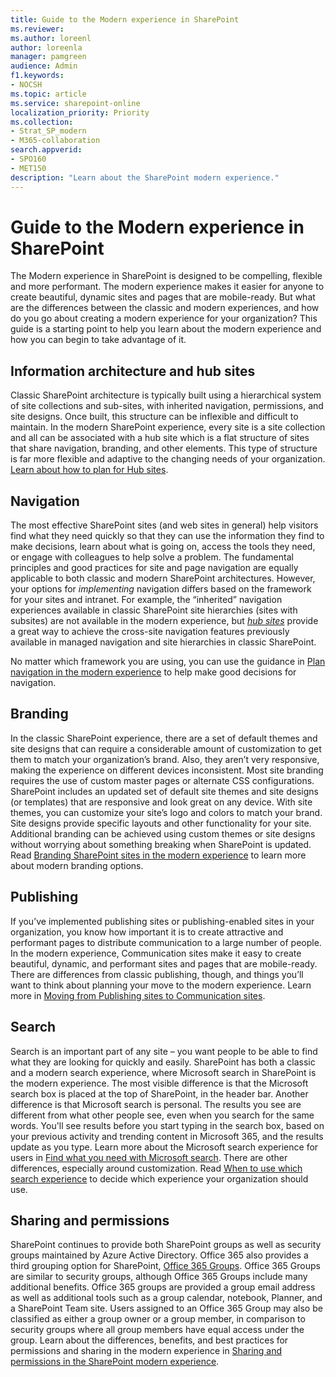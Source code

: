 ```yaml
---
title: Guide to the Modern experience in SharePoint
ms.reviewer: 
ms.author: loreenl
author: loreenla
manager: pamgreen
audience: Admin
f1.keywords:
- NOCSH
ms.topic: article
ms.service: sharepoint-online
localization_priority: Priority
ms.collection:  
- Strat_SP_modern
- M365-collaboration
search.appverid:
- SPO160
- MET150
description: "Learn about the SharePoint modern experience."
---
```


# Guide to the Modern experience in SharePoint

The Modern experience in SharePoint is designed to be compelling, flexible and more performant. The modern experience makes it easier for anyone to create beautiful, dynamic sites and pages that are mobile-ready. But what are the differences between the classic and modern experiences, and how do you go about creating a modern experience for your organization? This guide is a starting point to help you learn about the modern experience and how you can begin to take advantage of it.

## Information architecture and hub sites

Classic SharePoint architecture is typically built using a hierarchical system of site collections and sub-sites, with inherited navigation, permissions, and site designs. Once built, this structure can be inflexible and difficult to maintain. In the modern SharePoint experience, every site is a site collection and all can be associated with a hub site which is a flat structure of sites that share navigation, branding, and other elements. This type of structure is far more flexible and adaptive to the changing needs of your organization. [Learn about how to plan for Hub sites](planning-hub-sites.md).

## Navigation

The most effective SharePoint sites (and web sites in general) help visitors find what they need quickly so that they can use the information they find to make decisions, learn about what is going on, access the tools they need, or engage with colleagues to help solve a problem. The fundamental principles and good practices for site and page navigation are equally applicable to both classic and modern SharePoint architectures. However, your options for *implementing* navigation differs based on the framework for your sites and intranet. For example, the “inherited” navigation experiences available in classic SharePoint site hierarchies (sites with subsites) are not available in the modern experience, but [*hub sites*](https://support.office.com/article/fe26ae84-14b7-45b6-a6d1-948b3966427f) provide a great way to achieve the cross-site navigation features previously available in managed navigation and site hierarchies in classic SharePoint.  

No matter which framework you are using, you can use the guidance in [Plan navigation in the modern experience](plan-navigation-modern-experience.md) to help make good decisions for navigation. 

## Branding

In the classic SharePoint experience, there are a set of default themes and site designs that can require a considerable amount of customization to get them to match your organization’s brand. Also, they aren’t very responsive, making the experience on different devices inconsistent. Most site branding requires the use of custom master pages or alternate CSS configurations. SharePoint includes an updated set of default site themes and site designs (or templates) that are responsive and look great on any device. With site themes, you can customize your site’s logo and colors to match your brand. Site designs provide specific layouts and other functionality for your site. Additional branding can be achieved using custom themes or site designs without worrying about something breaking when SharePoint is updated. Read [Branding SharePoint sites in the modern experience](branding-sharepoint-online-sites-modern-experience.md) to learn more about modern branding options.

## Publishing

If you’ve implemented publishing sites or publishing-enabled sites in your organization, you know how important it is to create attractive and performant pages to distribute communication to a large number of people. In the modern experience, Communication sites make it easy to create beautiful, dynamic, and performant sites and pages that are mobile-ready. There are differences from classic publishing, though, and things you’ll want to think about planning your move to the modern experience. Learn more in [Moving from Publishing sites to Communication sites](publishing-sites-classic-to-modern-experience.md).

## Search

Search is an important part of any site – you want people to be able to find what they are looking for quickly and easily. SharePoint has both a classic and a modern search experience, where Microsoft search in SharePoint is the modern experience. The most visible difference is that the Microsoft search box is placed at the top of SharePoint, in the header bar. Another difference is that Microsoft search is personal. The results you see are different from what other people see, even when you search for the same words. You'll see results before you start typing in the search box, based on your previous activity and trending content in Microsoft 365, and the results update as you type. Learn more about the Microsoft search experience for users in [Find what you need with Microsoft search](https://support.office.com/article/d5ed5d11-9e5d-4f1d-b8b4-3d371fe0cb87). There are other differences, especially around customization. Read [When to use which search experience](get-started-with-modern-search-experience.md) to decide which experience your organization should use.

## Sharing and permissions

SharePoint continues to provide both SharePoint groups as well as security groups maintained by Azure Active Directory. Office 365 also provides a third grouping option for SharePoint, [Office 365 Groups](https://support.office.com/article/b565caa1-5c40-40ef-9915-60fdb2d97fa2). Office 365 Groups are similar to security groups, although Office 365 Groups include many additional benefits. Office 365 groups are provided a group email address as well as additional tools such as a group calendar, notebook, Planner, and a SharePoint Team site. Users assigned to an Office 365 Group may also be classified as either a group owner or a group member, in comparison to security groups where all group members have equal access under the group. Learn about the differences, benefits, and best practices for permissions and sharing in the modern experience in [Sharing and permissions in the SharePoint modern experience](sharing-permissions-modern-experience.md).
